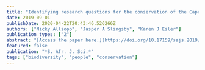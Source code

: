 ```yaml
---
title: "Identifying research questions for the conservation of the Cape Floristic Region"
date: 2019-09-01
publishDate: 2020-04-22T20:43:46.526266Z
authors: ["Nicky Allsopp", "Jasper A Slingsby", "Karen J Esler"]
publication_types: ["2"]
abstract: "[Access the paper here.](https://doi.org/10.17159/sajs.2019/5889) We conducted a survey among people working in the nature conservation community in an implementation, research or policy capacity to identify research questions that they felt were important for ensuring the conservation of the Cape Floristic Region. Following an inductive process, 361 submitted questions were narrowed to 34 questions in seven themes: (1) effective conservation management; (2) detecting and understanding change: monitoring, indicators and thresholds; (3) improving governance and action for effective conservation; (4) making the case that biodiversity supports critical ecosystem services; (5) making biodiversity a shared concern; (6) securing sustainable funding for biodiversity conservation; and (7) prioritising research. The final questions were evaluated against the Intergovernmental Science-Policy Platform on Biodiversity and Ecosystem Services Conceptual Framework to test whether the questions addressed elements identified by this Framework as those essential to ensure that conservation contributes to a positive future for the Cape Floristic Region. We found that all elements in this Framework received attention from the collective group of questions. This finding suggests that the conservation community we approached recognises implicitly that research in multiple disciplines as well as interdisciplinary approaches are required to address societal, governance and biological issues in a changing environment in order to secure the conservation of the Cape Floristic Region. Because the majority of people responding to this survey had a background in the natural sciences, a challenge to tackling some of the questions lies in developing integrative approaches that will accommodate different disciplines and their epistemologies."
featured: false
publication: "*S. Afr. J. Sci.*"
tags: ["biodiversity", "people", "conservation"]
---
```


